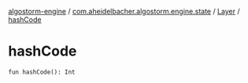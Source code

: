 [algostorm-engine](../../index.md) / [com.aheidelbacher.algostorm.engine.state](../index.md) / [Layer](index.md) / [hashCode](.)

# hashCode

`fun hashCode(): Int`